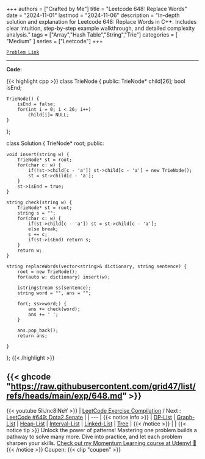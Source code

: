 
+++
authors = ["Crafted by Me"]
title = "Leetcode 648: Replace Words"
date = "2024-11-01"
lastmod = "2024-11-06"
description = "In-depth solution and explanation for Leetcode 648: Replace Words in C++. Includes clear intuition, step-by-step example walkthrough, and detailed complexity analysis."
tags = ["Array","Hash Table","String","Trie"]
categories = [
    "Medium"
]
series = ["Leetcode"]
+++



[`Problem Link`](https://leetcode.com/problems/replace-words/description/)

---
**Code:**

{{< highlight cpp >}}
class TrieNode {
    public:
    TrieNode* child[26];
    bool isEnd;

    TrieNode() {
        isEnd = false;
        for(int i = 0; i < 26; i++)
            child[i]= NULL;
    }
};

class Solution {
    TrieNode* root;
public:

    void insert(string w) {
        TrieNode* st = root;
        for(char c: w) {
            if(!st->child[c - 'a']) st->child[c - 'a'] = new TrieNode();
            st = st->child[c - 'a'];
        }
        st->isEnd = true;
    }

    string check(string w) {
        TrieNode* st = root;
        string s = "";
        for(char c: w) {
            if(st->child[c - 'a']) st = st->child[c - 'a'];
            else break;
            s += c;
            if(st->isEnd) return s;
        }
        return w;
    }

    string replaceWords(vector<string>& dictionary, string sentence) {
        root = new TrieNode();
        for(auto w: dictionary) insert(w);

        istringstream ss(sentence);
        string word = "", ans = "";

        for(; ss>>word;) {
            ans += check(word);
            ans += ' ';
        }

        ans.pop_back();
        return ans;

    }
};
{{< /highlight >}}

{{< ghcode "https://raw.githubusercontent.com/grid47/list/refs/heads/main/exp/648.md" >}}
---
{{< youtube 5liJnc8iNeY >}}
| [LeetCode Exercise Compilation](https://grid47.xyz/leetcode/) / Next : [LeetCode #649: Dota2 Senate](https://grid47.xyz/posts/leetcode_649) |
| --- |
{{< notice info >}}
| [DP-List](https://grid47.xyz/lists/dp/) | [Graph-List](https://grid47.xyz/lists/graph/) | [Heap-List](https://grid47.xyz/lists/heap/) | [Interval-List](https://grid47.xyz/lists/interval/) | [Linked-List](https://grid47.xyz/lists/ll/) | [Tree](https://grid47.xyz/lists/tree/) |
{{< /notice >}}
| |
{{< notice tip >}}
Unlock the power of patterns! Mastering one problem builds a pathway to solve many more. Dive into practice, and let each problem sharpen your skills. [Check out my Momentum Learning course at Udemy! 🚀 ](https://www.udemy.com/course/algorithms-and-data-structures-in-cpp/)
{{< /notice >}}
Coupen: {{< clip "coupen" >}}
